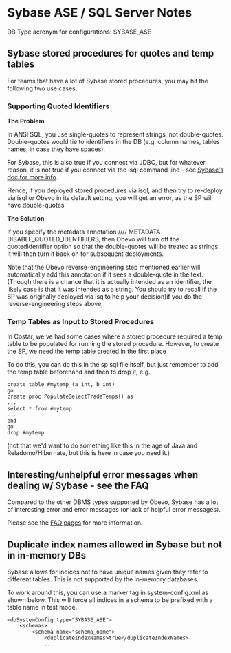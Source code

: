 <!--

    Copyright 2017 Goldman Sachs.
    Licensed under the Apache License, Version 2.0 (the "License");
    you may not use this file except in compliance with the License.
    You may obtain a copy of the License at

    http://www.apache.org/licenses/LICENSE-2.0

    Unless required by applicable law or agreed to in writing,
    software distributed under the License is distributed on an
    "AS IS" BASIS, WITHOUT WARRANTIES OR CONDITIONS OF ANY
    KIND, either express or implied.  See the License for the
    specific language governing permissions and limitations
    under the License.

-->
# Sybase ASE / SQL Server Notes

DB Type acronym for configurations: SYBASE_ASE

<!-- MACRO{toc|fromDepth=0|toDepth=1} -->

## Sybase stored procedures for quotes and temp tables

For teams that have a lot of Sybase stored procedures, you may hit the following two use cases:

### Supporting Quoted Identifiers

__The Problem__

In ANSI SQL, you use single-quotes to represent strings, not double-quotes. Double-quotes would tie
to identifiers in the DB (e.g. column names, tables names, in case they have spaces).

For Sybase, this is also true if you connect via JDBC, but for whatever reason, it is not true if you
connect via the isql command line - see [Sybase's doc for more info](http://infocenter.sybase.com/help/index.jsp?topic=/com.sybase.infocenter.dc38151.1510/html/iqrefbb/CACIIHCI.htm).

Hence, if you deployed stored procedures via isql, and then try to re-deploy via isql or
Obevo in its default setting, you will get an error, as the SP will have double-quotes

__The Solution__

If you specify the metadata annotation //// METADATA DISABLE_QUOTED_IDENTIFIERS, then
Obevo will turn off the quotedidentifier option so that the double-quotes will be treated
as strings. It will then turn it back on for subsequent deployments.

Note that the Obevo reverse-engineering step mentioned earlier will automatically add this
annotation if it sees a double-quote in the text. (Though there is a chance that it is actually
intended as an identifier, the likely case is that it was intended as a string. You should try to recall if the
SP was originally deployed via isqlto help your decision)if you do the reverse-engineering steps above,

### Temp Tables as Input to Stored Procedures
In Costar, we've had some cases where a stored procedure required a temp table to be populated for
running the stored procedure. However, to create the SP, we need the temp table created in the first place

To do this, you can do this in the sp sql file itself, but just remember to add the temp table
beforehand and then to drop it, e.g.

```
create table #mytemp (a int, b int)
go
create proc PopulateSelectTradeTemps() as
...
select * from #mytemp
...
end
go
drop #mytemp
```

(not that we'd want to do something like this in the age of Java and Reladomo/Hibernate, but this is here in case you need it.)


## Interesting/unhelpful error messages when dealing w/ Sybase - see the FAQ

Compared to the other DBMS types supported by Obevo, Sybase has a lot of interesting error and error messages (or lack of helpful error messages).

Please see the [FAQ pages](faq.html) for more information.

## Duplicate index names allowed in Sybase but not in in-memory DBs

Sybase allows for indices not to have unique names given they refer to different tables. This is not supported by the in-memory databases.

To work around this, you can use a marker tag in system-config.xml as shown below. This will force
all indices in a schema to be prefixed with a table name in test mode.

```
<dbSystemConfig type="SYBASE_ASE">
    <schemas>
        <schema name="schema_name">
            <duplicateIndexNames>true</duplicateIndexNames>
            ...
```

